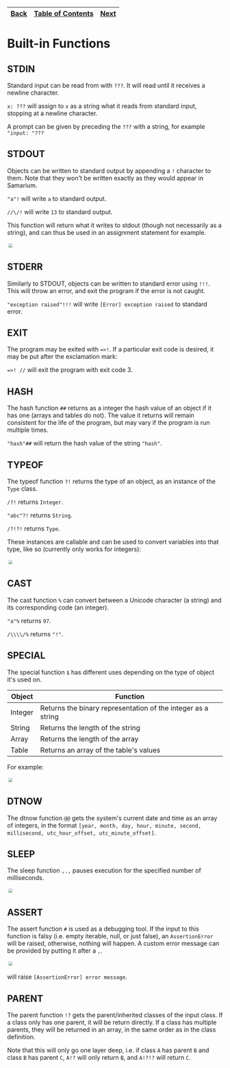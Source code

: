 [Back](07comments.md) | [Table of Contents](tableofcontents.md) | [Next](09controlflow.md)
---                   | ---                                     | ---

# Built-in Functions

## STDIN

Standard input can be read from with `???`.
It will read until it receives a newline character.

`x: ???` will assign to `x` as a string what it reads from standard input, stopping at a newline character.

A prompt can be given by preceding the `???` with a string, for example `"input: "???`

## STDOUT

Objects can be written to standard output by appending a `!` character to them.
Note that they won't be written exactly as they would appear in Samarium.

`"a"!` will write `a` to standard output.

`//\/!` will write `13` to standard output.

This function will return what it writes to stdout (though not necessarily as a string), and can thus be used in an assignment statement for example.

<p align="left">
    <img src="images/16stdout.png" style="transform: scale(0.6)">
</p>

## STDERR

Similarly to STDOUT, objects can be written to standard error using `!!!`.
This will throw an error, and exit the program if the error is not caught.

`"exception raised"!!!` will write `[Error] exception raised` to standard error.

## EXIT

The program may be exited with `=>!`.
If a particular exit code is desired, it may be put after the exclamation mark:

`=>! //` will exit the program with exit code 3.

## HASH

The hash function `##` returns as a integer the hash value of an object if it has one (arrays and tables do not).
The value it returns will remain consistent for the life of the program, but may vary if the program is run multiple times.

`"hash"##` will return the hash value of the string `"hash"`.

## TYPEOF

The typeof function `?!` returns the type of an object, as an instance of the `Type` class.

`/?!` returns `Integer`.

`"abc"?!` returns `String`.

`/?!?!` returns `Type`.

These instances are callable and can be used to convert variables into that type, like so (currently only works for integers):

<p align="left">
    <img src="images/17typeof.png" style="transform: scale(0.6)">
</p>

## CAST

The cast function `%` can convert between a Unicode character (a string) and its corresponding code (an integer).

`"a"%` returns `97`.

`/\\\\/%` returns `"!"`.

## SPECIAL

The special function `$` has different uses depending on the type of object it's used on.

Object  | Function
---     | ---
Integer | Returns the binary representation of the integer as a string
String  | Returns the length of the string
Array   | Returns the length of the array
Table   | Returns an array of the table's values

For example:

<p align="left">
    <img src="images/18special.png" style="transform: scale(0.6)">
</p>

## DTNOW

The dtnow function `@@` gets the system's current date and time as an array of integers, in the format `[year, month, day, hour, minute, second, millisecond, utc_hour_offset, utc_minute_offset]`.

## SLEEP

The sleep function `,.,` pauses execution for the specified number of milliseconds.

<p align="left">
    <img src="images/19sleep.png" style="transform: scale(0.6)">
</p>

## ASSERT

The assert function `#` is used as a debugging tool.
If the input to this function is falsy (i.e. empty iterable, null, or just false), an `AssertionError` will be raised, otherwise, nothing will happen.
A custom error message can be provided by putting it after a `,`.

<p align="left">
    <img src="images/20assert.png" style="transform: scale(0.6)">
</p>

will raise `[AssertionError] error message`.

## PARENT

The parent function `!?` gets the parent/inherited classes of the input class.
If a class only has one parent, it will be return directly.
If a class has multiple parents, they will be returned in an array, in the same order as in the class definition.

Note that this will only go one layer deep, i.e. if class `A` has parent `B` and class `B` has parent `C`, `A!?` will only return `B`, and `A!?!?` will return `C`.
